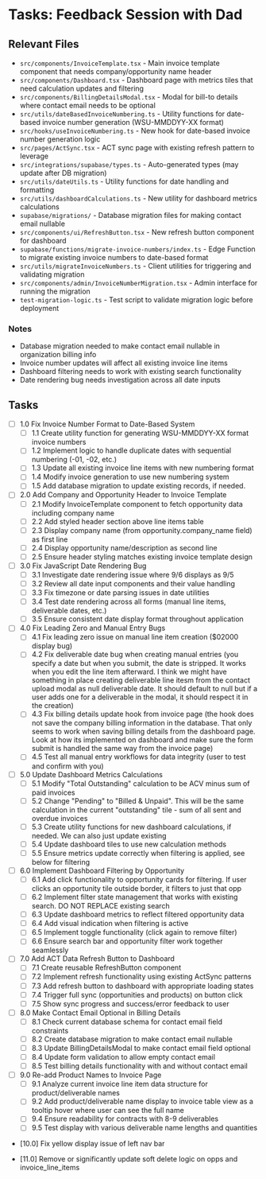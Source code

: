 # Tasks: Feedback Session with Dad

## Relevant Files

- `src/components/InvoiceTemplate.tsx` - Main invoice template component that needs company/opportunity name header
- `src/components/Dashboard.tsx` - Dashboard page with metrics tiles that need calculation updates and filtering
- `src/components/BillingDetailsModal.tsx` - Modal for bill-to details where contact email needs to be optional
- `src/utils/dateBasedInvoiceNumbering.ts` - Utility functions for date-based invoice number generation (WSU-MMDDYY-XX format)
- `src/hooks/useInvoiceNumbering.ts` - New hook for date-based invoice number generation logic
- `src/pages/ActSync.tsx` - ACT sync page with existing refresh pattern to leverage
- `src/integrations/supabase/types.ts` - Auto-generated types (may update after DB migration)
- `src/utils/dateUtils.ts` - Utility functions for date handling and formatting
- `src/utils/dashboardCalculations.ts` - New utility for dashboard metrics calculations
- `supabase/migrations/` - Database migration files for making contact email nullable
- `src/components/ui/RefreshButton.tsx` - New refresh button component for dashboard
- `supabase/functions/migrate-invoice-numbers/index.ts` - Edge Function to migrate existing invoice numbers to date-based format
- `src/utils/migrateInvoiceNumbers.ts` - Client utilities for triggering and validating migration
- `src/components/admin/InvoiceNumberMigration.tsx` - Admin interface for running the migration
- `test-migration-logic.ts` - Test script to validate migration logic before deployment

### Notes

- Database migration needed to make contact email nullable in organization billing info
- Invoice number updates will affect all existing invoice line items
- Dashboard filtering needs to work with existing search functionality
- Date rendering bug needs investigation across all date inputs

## Tasks

- [ ] 1.0 Fix Invoice Number Format to Date-Based System
  - [ ] 1.1 Create utility function for generating WSU-MMDDYY-XX format invoice numbers
  - [ ] 1.2 Implement logic to handle duplicate dates with sequential numbering (-01, -02, etc.)
  - [ ] 1.3 Update all existing invoice line items with new numbering format
  - [ ] 1.4 Modify invoice generation to use new numbering system
  - [ ] 1.5 Add database migration to update existing records, if needed.

- [ ] 2.0 Add Company and Opportunity Header to Invoice Template
  - [ ] 2.1 Modify InvoiceTemplate component to fetch opportunity data including company name
  - [ ] 2.2 Add styled header section above line items table
  - [ ] 2.3 Display company name (from opportunity.company_name field) as first line
  - [ ] 2.4 Display opportunity name/description as second line
  - [ ] 2.5 Ensure header styling matches existing invoice template design

- [ ] 3.0 Fix JavaScript Date Rendering Bug
  - [ ] 3.1 Investigate date rendering issue where 9/6 displays as 9/5
  - [ ] 3.2 Review all date input components and their value handling
  - [ ] 3.3 Fix timezone or date parsing issues in date utilities
  - [ ] 3.4 Test date rendering across all forms (manual line items, deliverable dates, etc.)
  - [ ] 3.5 Ensure consistent date display format throughout application

- [ ] 4.0 Fix Leading Zero and Manual Entry Bugs
  - [ ] 4.1 Fix leading zero issue on manual line item creation ($02000 display bug)
  - [ ] 4.2 Fix deliverable date bug when creating manual entries (you specify a date but when you submit, the date is stripped. It works when you edit the line item afterward. I think we might have something in place creating deliverable line itesm from the contact upload modal as null deliverable date. It should default to null but if a user adds one for a deliverable in the modal, it should respect it in the creation)
  - [ ] 4.3 Fix billing details update hook from invoice page (the hook does not save the company billing information in the database. That only seems to work when saving billing details from the dashboard page. Look at how its implemented on dashboard and make sure the form submit is handled the same way from the invoice page)
  - [ ] 4.5 Test all manual entry workflows for data integrity (user to test and confirm with you)

- [ ] 5.0 Update Dashboard Metrics Calculations
  - [ ] 5.1 Modify "Total Outstanding" calculation to be ACV minus sum of paid invoices
  - [ ] 5.2 Change "Pending" to "Billed & Unpaid". This will be the same calculation in the current "outstanding" tile - sum of all sent and overdue invoices
  - [ ] 5.3 Create utility functions for new dashboard calculations, if needed. We can also just update existing
  - [ ] 5.4 Update dashboard tiles to use new calculation methods
  - [ ] 5.5 Ensure metrics update correctly when filtering is applied, see below for filtering

- [ ] 6.0 Implement Dashboard Filtering by Opportunity
  - [ ] 6.1 Add click functionality to opportunity cards for filtering. If user clicks an opportunity tile outside border, it filters to just that opp
  - [ ] 6.2 Implement filter state management that works with existing search. DO NOT REPLACE existing search
  - [ ] 6.3 Update dashboard metrics to reflect filtered opportunity data
  - [ ] 6.4 Add visual indication when filtering is active
  - [ ] 6.5 Implement toggle functionality (click again to remove filter)
  - [ ] 6.6 Ensure search bar and opportunity filter work together seamlessly

- [ ] 7.0 Add ACT Data Refresh Button to Dashboard
  - [ ] 7.1 Create reusable RefreshButton component
  - [ ] 7.2 Implement refresh functionality using existing ActSync patterns
  - [ ] 7.3 Add refresh button to dashboard with appropriate loading states
  - [ ] 7.4 Trigger full sync (opportunities and products) on button click
  - [ ] 7.5 Show sync progress and success/error feedback to user

- [ ] 8.0 Make Contact Email Optional in Billing Details
  - [ ] 8.1 Check current database schema for contact email field constraints
  - [ ] 8.2 Create database migration to make contact email nullable
  - [ ] 8.3 Update BillingDetailsModal to make contact email field optional
  - [ ] 8.4 Update form validation to allow empty contact email
  - [ ] 8.5 Test billing details functionality with and without contact email

- [ ] 9.0 Re-add Product Names to Invoice Page
  - [ ] 9.1 Analyze current invoice line item data structure for product/deliverable names
  - [ ] 9.2 Add product/deliverable name display to invoice table view as a tooltip hover where user can see the full name
  - [ ] 9.4 Ensure readability for contracts with 8-9 deliverables
  - [ ] 9.5 Test display with various deliverable name lengths and quantities

- [10.0] Fix yellow display issue of left nav bar

- [11.0] Remove or significantly update soft delete logic on opps and invoice_line_items